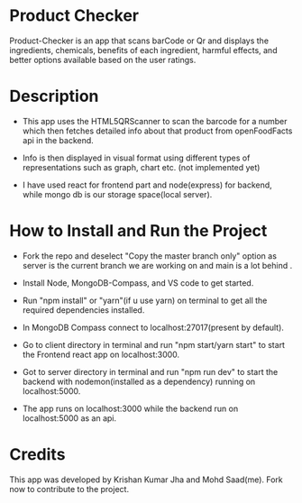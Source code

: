# Product Checker

Product-Checker is an app that scans barCode or Qr and displays the ingredients, chemicals, benefits of each ingredient, harmful effects, and better options available based on the user ratings.

# Description

- This app uses the HTML5QRScanner to scan the barcode for a number which then fetches detailed info about that product from openFoodFacts api in the backend.

- Info is then displayed in visual format using different types of representations such as graph, chart etc. (not implemented yet)

- I have used react for frontend part and node(express) for backend, while mongo db is our storage space(local server).

# How to Install and Run the Project

- Fork the repo and deselect
  "Copy the master branch only" option as server is the current branch we are working on and main is a lot behind .

- Install Node, MongoDB-Compass, and VS code to get started.

- Run "npm install" or "yarn"(if u use yarn) on terminal to get all the required dependencies installed.

- In MongoDB Compass connect to localhost:27017(present by default).

- Go to client directory in terminal and run "npm start/yarn start" to start the Frontend react app on localhost:3000.

- Got to server directory in terminal and run "npm run dev" to start the backend with nodemon(installed as a dependency) running on localhost:5000.

- The app runs on localhost:3000 while the backend run on localhost:5000 as an api.

# Credits

This app was developed by Krishan Kumar Jha and Mohd Saad(me). Fork now to contribute to the project.
